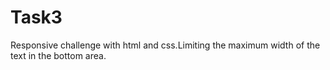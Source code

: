 # Task3
Responsive challenge with html and css.Limiting the maximum width of the text in the bottom area.
